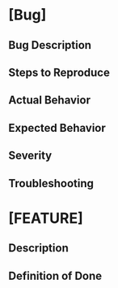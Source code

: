 # [Bug]

## Bug Description

## Steps to Reproduce

## Actual Behavior

## Expected Behavior

## Severity

## Troubleshooting

# [FEATURE]

## Description

## Definition of Done
